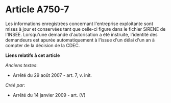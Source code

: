 # Article A750-7

Les informations enregistrées concernant l'entreprise exploitante sont mises à jour et conservées tant que celle-ci figure
dans le fichier SIRENE de l'INSEE. Lorsqu'une demande d'autorisation a été instruite, l'identité des demandeurs est apurée
automatiquement à l'issue d'un délai d'un an à compter de la décision de la CDEC.

**Liens relatifs à cet article**

_Anciens textes_:

  - Arrêté du 29 août 2007 - art. 7, v. init.

_Créé par_:

  - Arrêté du 14 janvier 2009 - art. (V)
